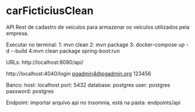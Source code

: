 # carFicticiusClean
API Rest de cadastro de veículos para armazenar os veículos utilizados pela empresa.

Executar no terminal:
1: mvn clean 
2: mvn package
3: docker-compose up -d --build
4:mvn clean package spring-boot:run

URLs:
http://localhost:8080/api/

http://localhost:4040/login
pgadmin4@pgadmin.org
123456

Banco:
host: localhost
port: 5432
database: postgres
user: postgres
password: postgres

Endpoint:
importar arquivo api no insomnia, está na pasta: endpoints/api
